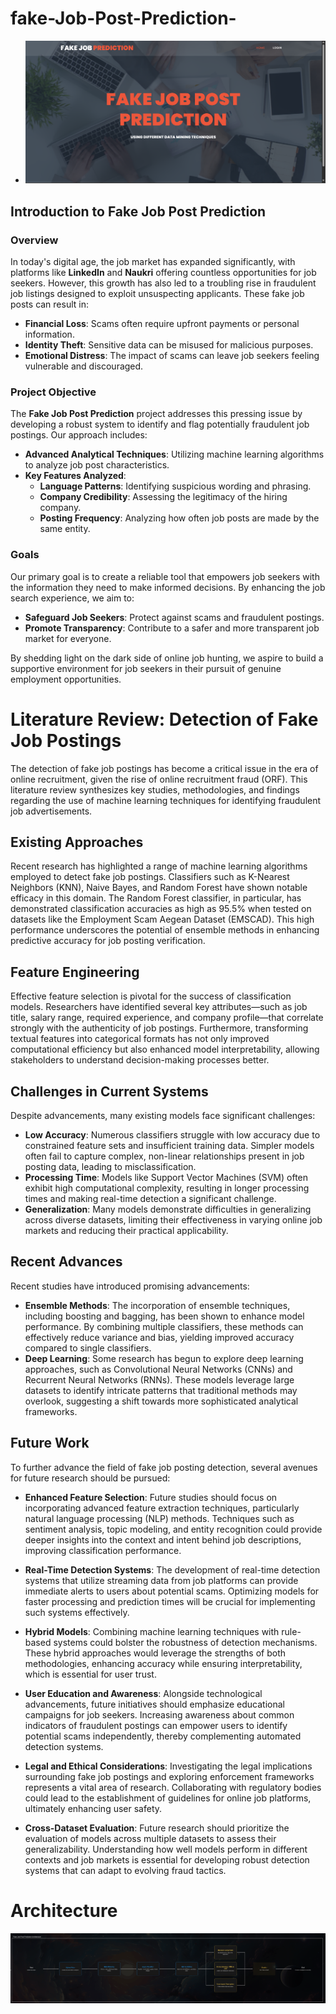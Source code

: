 # fake-Job-Post-Prediction-

- <img src="https://github.com/Mouneshgouda/fake-Job-Post-Prediction-/blob/main/Output/Screenshot%202024-11-09%20135120.png">

<!--
 ### Introduction
In today's digital age, the job market has expanded significantly, with platforms like LinkedIn and Naukri offering countless opportunities for job seekers. However, alongside these legitimate job postings, there has been a troubling rise in fraudulent job listings designed to exploit unsuspecting applicants. These fake job posts can lead to financial loss, identity theft, and emotional distress for job seekers, making it crucial to identify and analyze these scams.

The Fake Job Post Prediction project aims to address this pressing issue by developing a robust system to identify and flag potentially fraudulent job postings. By leveraging advanced analytical techniques and machine learning algorithms, we will analyze various characteristics of job posts—such as language patterns, company credibility, and posting frequency—to differentiate between genuine and fake opportunities.

Our goal is to create a reliable tool that empowers job seekers with the information they need to make informed decisions, thereby enhancing their job search experience and safeguarding them from scams. By shedding light on the dark side of online job hunting, we hope to contribute to a safer and more transparent job market for everyone.


## Introduction to Fake Job Post Prediction

In today's digital age, the job market has expanded significantly, with platforms like LinkedIn and Naukri offering countless opportunities for job seekers. However, alongside these legitimate job postings, there has been a troubling rise in fraudulent job listings designed to exploit unsuspecting applicants. These fake job posts can lead to financial loss, identity theft, and emotional distress for job seekers, making it crucial to identify and analyze these scams.

The **Fake Job Post Prediction** project aims to address this pressing issue by developing a robust system to identify and flag potentially fraudulent job postings. By leveraging advanced analytical techniques and machine learning algorithms, we will analyze various characteristics of job posts—such as language patterns, company credibility, and posting frequency—to differentiate between genuine and fake opportunities.

Our goal is to create a reliable tool that empowers job seekers with the information they need to make informed decisions, thereby enhancing their job search experience and safeguarding them from scams. By shedding light on the dark side of online job hunting, we hope to contribute to a safer and more transparent job market for everyone.

-->

## Introduction to Fake Job Post Prediction

### Overview

In today's digital age, the job market has expanded significantly, with platforms like **LinkedIn** and **Naukri** offering countless opportunities for job seekers. However, this growth has also led to a troubling rise in fraudulent job listings designed to exploit unsuspecting applicants. These fake job posts can result in:

- **Financial Loss**: Scams often require upfront payments or personal information.
- **Identity Theft**: Sensitive data can be misused for malicious purposes.
- **Emotional Distress**: The impact of scams can leave job seekers feeling vulnerable and discouraged.

### Project Objective

The **Fake Job Post Prediction** project addresses this pressing issue by developing a robust system to identify and flag potentially fraudulent job postings. Our approach includes:

- **Advanced Analytical Techniques**: Utilizing machine learning algorithms to analyze job post characteristics.
- **Key Features Analyzed**:
  - **Language Patterns**: Identifying suspicious wording and phrasing.
  - **Company Credibility**: Assessing the legitimacy of the hiring company.
  - **Posting Frequency**: Analyzing how often job posts are made by the same entity.

### Goals

Our primary goal is to create a reliable tool that empowers job seekers with the information they need to make informed decisions. By enhancing the job search experience, we aim to:

- **Safeguard Job Seekers**: Protect against scams and fraudulent postings.
- **Promote Transparency**: Contribute to a safer and more transparent job market for everyone.

By shedding light on the dark side of online job hunting, we aspire to build a supportive environment for job seekers in their pursuit of genuine employment opportunities.


# Literature Review: Detection of Fake Job Postings

The detection of fake job postings has become a critical issue in the era of online recruitment, given the rise of online recruitment fraud (ORF). This literature review synthesizes key studies, methodologies, and findings regarding the use of machine learning techniques for identifying fraudulent job advertisements.

## Existing Approaches

Recent research has highlighted a range of machine learning algorithms employed to detect fake job postings. Classifiers such as K-Nearest Neighbors (KNN), Naive Bayes, and Random Forest have shown notable efficacy in this domain. The Random Forest classifier, in particular, has demonstrated classification accuracies as high as 95.5% when tested on datasets like the Employment Scam Aegean Dataset (EMSCAD). This high performance underscores the potential of ensemble methods in enhancing predictive accuracy for job posting verification.

## Feature Engineering

Effective feature selection is pivotal for the success of classification models. Researchers have identified several key attributes—such as job title, salary range, required experience, and company profile—that correlate strongly with the authenticity of job postings. Furthermore, transforming textual features into categorical formats has not only improved computational efficiency but also enhanced model interpretability, allowing stakeholders to understand decision-making processes better.

## Challenges in Current Systems

Despite advancements, many existing models face significant challenges:

- **Low Accuracy**: Numerous classifiers struggle with low accuracy due to constrained feature sets and insufficient training data. Simpler models often fail to capture complex, non-linear relationships present in job posting data, leading to misclassification.
- **Processing Time**: Models like Support Vector Machines (SVM) often exhibit high computational complexity, resulting in longer processing times and making real-time detection a significant challenge.
- **Generalization**: Many models demonstrate difficulties in generalizing across diverse datasets, limiting their effectiveness in varying online job markets and reducing their practical applicability.

## Recent Advances

Recent studies have introduced promising advancements:

- **Ensemble Methods**: The incorporation of ensemble techniques, including boosting and bagging, has been shown to enhance model performance. By combining multiple classifiers, these methods can effectively reduce variance and bias, yielding improved accuracy compared to single classifiers.
- **Deep Learning**: Some research has begun to explore deep learning approaches, such as Convolutional Neural Networks (CNNs) and Recurrent Neural Networks (RNNs). These models leverage large datasets to identify intricate patterns that traditional methods may overlook, suggesting a shift towards more sophisticated analytical frameworks.

## Future Work

To further advance the field of fake job posting detection, several avenues for future research should be pursued:

- **Enhanced Feature Selection**: Future studies should focus on incorporating advanced feature extraction techniques, particularly natural language processing (NLP) methods. Techniques such as sentiment analysis, topic modeling, and entity recognition could provide deeper insights into the context and intent behind job descriptions, improving classification performance.

- **Real-Time Detection Systems**: The development of real-time detection systems that utilize streaming data from job platforms can provide immediate alerts to users about potential scams. Optimizing models for faster processing and prediction times will be crucial for implementing such systems effectively.

- **Hybrid Models**: Combining machine learning techniques with rule-based systems could bolster the robustness of detection mechanisms. These hybrid approaches would leverage the strengths of both methodologies, enhancing accuracy while ensuring interpretability, which is essential for user trust.

- **User Education and Awareness**: Alongside technological advancements, future initiatives should emphasize educational campaigns for job seekers. Increasing awareness about common indicators of fraudulent postings can empower users to identify potential scams independently, thereby complementing automated detection systems.

- **Legal and Ethical Considerations**: Investigating the legal implications surrounding fake job postings and exploring enforcement frameworks represents a vital area of research. Collaborating with regulatory bodies could lead to the establishment of guidelines for online job platforms, ultimately enhancing user safety.

- **Cross-Dataset Evaluation**: Future research should prioritize the evaluation of models across multiple datasets to assess their generalizability. Understanding how well models perform in different contexts and job markets is essential for developing robust detection systems that can adapt to evolving fraud tactics.

# Architecture


<img src="https://github.com/Mouneshgouda/fake-Job-Post-Prediction-/blob/main/Images/sBtuuulVnvQpGWGBFkpm.png">

